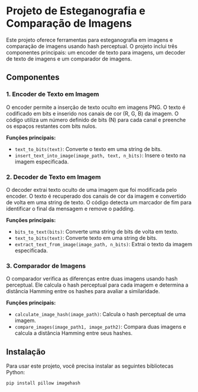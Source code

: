 # Projeto de Esteganografia e Comparação de Imagens

Este projeto oferece ferramentas para esteganografia em imagens e comparação de imagens usando hash perceptual. O projeto inclui três componentes principais: um encoder de texto para imagens, um decoder de texto de imagens e um comparador de imagens.

## Componentes

### 1. Encoder de Texto em Imagem

O encoder permite a inserção de texto oculto em imagens PNG. O texto é codificado em bits e inserido nos canais de cor (R, G, B) da imagem. O código utiliza um número definido de bits (N) para cada canal e preenche os espaços restantes com bits nulos.

**Funções principais:**
- `text_to_bits(text)`: Converte o texto em uma string de bits.
- `insert_text_into_image(image_path, text, n_bits)`: Insere o texto na imagem especificada.

### 2. Decoder de Texto em Imagem

O decoder extrai texto oculto de uma imagem que foi modificada pelo encoder. O texto é recuperado dos canais de cor da imagem e convertido de volta em uma string de texto. O código detecta um marcador de fim para identificar o final da mensagem e remove o padding.

**Funções principais:**
- `bits_to_text(bits)`: Converte uma string de bits de volta em texto.
- `text_to_bits(text)`: Converte texto em uma string de bits.
- `extract_text_from_image(image_path, n_bits)`: Extrai o texto da imagem especificada.

### 3. Comparador de Imagens

O comparador verifica as diferenças entre duas imagens usando hash perceptual. Ele calcula o hash perceptual para cada imagem e determina a distância Hamming entre os hashes para avaliar a similaridade.

**Funções principais:**
- `calculate_image_hash(image_path)`: Calcula o hash perceptual de uma imagem.
- `compare_images(image_path1, image_path2)`: Compara duas imagens e calcula a distância Hamming entre seus hashes.

## Instalação

Para usar este projeto, você precisa instalar as seguintes bibliotecas Python:

```bash
pip install pillow imagehash
